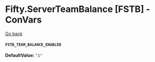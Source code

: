 # Fifty.ServerTeamBalance [FSTB] - ConVars
[Go back](./docs_index.md)

#### `FSTB_TEAM_BALANCE_ENABLED`
**DefaultValue:** `"1"`

